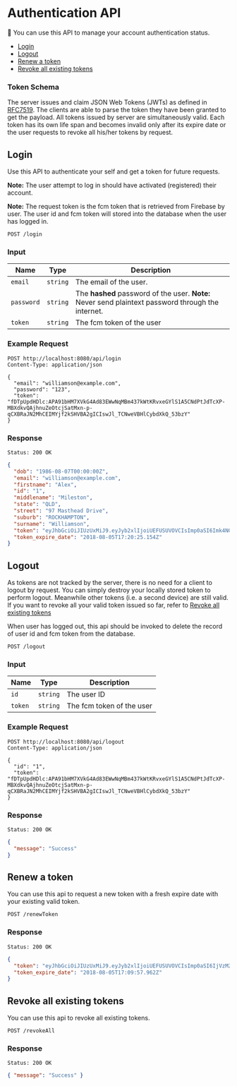 # Authentication API

You can use this API to manage your account authentication status.

<!-- @import "[TOC]" {cmd="toc" depthFrom=2 depthTo=2 orderedList=false} -->
<!-- code_chunk_output -->

* [Login](#login)
* [Logout](#logout)
* [Renew a token](#renew-a-token)
* [Revoke all existing tokens](#revoke-all-existing-tokens)

<!-- /code_chunk_output -->

### Token Schema
The server issues and claim JSON Web Tokens (JWTs) as defined in [RFC7519](https://tools.ietf.org/html/rfc7519). The clients are able to parse the token they have been granted to get the payload. All tokens issued by server are simultaneously valid. Each token has its own life span and becomes invalid only after its expire date or the user requests to revoke all his/her tokens by request.

## Login

Use this API to authenticate your self and get a token for future requests.

**Note:** The user attempt to log in should have activated (registered) their account.

**Note:** The request token is the fcm token that is retrieved from Firebase by user. The user id and fcm token will stored into the database when the user has logged in.

    POST /login

### Input

Name  | Type  | Description
----- | ----- | -----------
`email`  | `string`    | The email of the user.
`password` |	`string`    | The **hashed** password of the user. **Note:** Never send plaintext password through the internet.
`token`  |  `string`  |  The fcm token of the user

### Example Request

```http
POST http://localhost:8080/api/login
Content-Type: application/json

{
  "email": "williamson@example.com",
  "password": "123",
  "token": "fDTpUpdHDlc:APA91bHM7XVkG4Ad83EWwNqMBm437kWtKRvxeGYlS1A5CNdPtJdTcXP-MBXdkvQAjhnuZeOtcjSatMxn-p-qCXBRaJN2MhCEIMYjf2kSHVBA2gICIswJl_TCNweVBHlCybdXkQ_53bzY"
}
```

### Response

    Status: 200 OK

```json
{
  "dob": "1986-08-07T00:00:00Z",
  "email": "williamson@example.com",
  "firstname": "Alex",
  "id": "1",
  "middlename": "Mileston",
  "state": "QLD",
  "street": "97 Masthead Drive",
  "suburb": "ROCKHAMPTON",
  "surname": "Williamson",
  "token": "eyJhbGciOiJIUzUxMiJ9.eyJyb2xlIjoiUEFUSUVOVCIsImp0aSI6Imk4NGJ0NW9mYTFkYzg4M2NrMGZiNWIzYm44IiwiZXhwIjoxNTMzNDg5NjI1LCJpYXQiOjE1MzM0MDMyMjUsInN1YiI6IjEifQ.DhObZjRVEGH-DcBoa_6t0RwNk_Pz5eUz8e1Ur5Z-PoAAihi8TdUtWV5Lc0rhW1DodX1kKp5VJ7AchVKQOHohHw",
  "token_expire_date": "2018-08-05T17:20:25.154Z"
}
```

## Logout

As tokens are not tracked by the server, there is no need for a client to logout by request. You can simply destroy your locally stored token to perform logout. Meanwhile other tokens (i.e. a second device) are still valid. If you want to revoke all your valid token issued so far, refer to [Revoke all existing tokens](#revoke-all-existing-tokens)

When user has logged out, this api should be invoked to delete the record of user id and fcm token from the database.

    POST /logout

### Input

Name  | Type  | Description
----- | ----- | -----------
`id`  |  `string`  | The user ID
`token`  | `string`    | The fcm token of the user

### Example Request

```http
POST http://localhost:8080/api/logout
Content-Type: application/json

{  
  "id": "1",
  "token": "fDTpUpdHDlc:APA91bHM7XVkG4Ad83EWwNqMBm437kWtKRvxeGYlS1A5CNdPtJdTcXP-MBXdkvQAjhnuZeOtcjSatMxn-p-qCXBRaJN2MhCEIMYjf2kSHVBA2gICIswJl_TCNweVBHlCybdXkQ_53bzY"
}
```
### Response

    Status: 200 OK

```json
{
  "message": "Success"
}
```
## Renew a token

You can use this api to request a new token with a fresh expire date with your existing valid token.

    POST /renewToken

### Response

    Status: 200 OK

```json
{
  "token": "eyJhbGciOiJIUzUxMiJ9.eyJyb2xlIjoiUEFUSUVOVCIsImp0aSI6IjVzM2M1azI1OGdodmgxYmZ1dmFxdWdzOW9iIiwiZXhwIjoxNTMzNDg4OTk3LCJpYXQiOjE1MzM0MDI1OTcsInN1YiI6IjEifQ.QiCE9mrcyJejDVtaUpFQDURcdgHhXRtyVeLGlcptUnWk1-hPGqWmKqQR4rYycl2aphxl9Q3KacYl-DuVlB3Q3g",
  "token_expire_date": "2018-08-05T17:09:57.962Z"
}
```

## Revoke all existing tokens

You can use this api to revoke all existing tokens.

    POST /revokeAll

### Response

    Status: 200 OK

```json
{ "message": "Success" }
```
